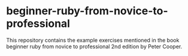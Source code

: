 # beginner-ruby-from-novice-to-professional
This repository contains the example exercises mentioned in the book beginner ruby from novice to professional 2nd edition by Peter Cooper.
